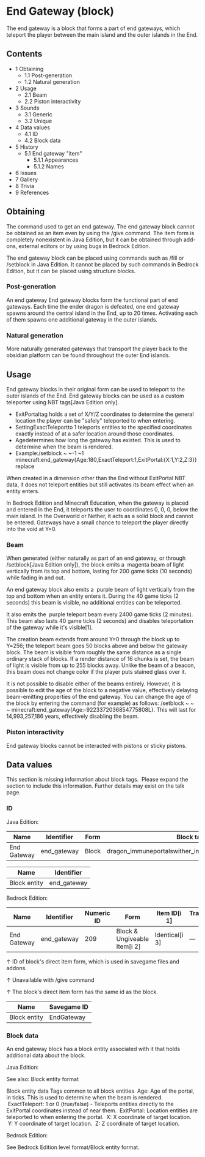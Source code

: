 # End Gateway (block)
The end gateway is a block that forms a part of end gateways, which teleport the player between the main island and the outer islands in the End.

## Contents
- 1 Obtaining
	- 1.1 Post-generation
	- 1.2 Natural generation
- 2 Usage
	- 2.1 Beam
	- 2.2 Piston interactivity
- 3 Sounds
	- 3.1 Generic
	- 3.2 Unique
- 4 Data values
	- 4.1 ID
	- 4.2 Block data
- 5 History
	- 5.1 End gateway "item"
		- 5.1.1 Appearances
		- 5.1.2 Names
- 6 Issues
- 7 Gallery
- 8 Trivia
- 9 References

## Obtaining
The command used to get an end gateway.
The end gateway block cannot be obtained as an item even by using the /give command. The item form is completely nonexistent in Java Edition, but it can be obtained through add-ons, external editors or by using bugs in Bedrock Edition.

The end gateway block can be placed using commands such as /fill or /setblock in Java Edition. It cannot be placed by such commands in Bedrock Edition, but it can be placed using structure blocks.

### Post-generation
An end gateway
End gateway blocks form the functional part of end gateways. Each time the ender dragon is defeated, one end gateway spawns around the central island in the End, up to 20 times. Activating each of them spawns one additional gateway in the outer islands.

### Natural generation
More naturally generated gateways that transport the player back to the obsidian platform can be found throughout the outer End islands.


## Usage
End gateway blocks in their original form can be used to teleport to the outer islands of the End. End gateway blocks can be used as a custom teleporter using NBT tags‌[Java Edition  only].

- ExitPortaltag holds a set of X/Y/Z coordinates to determine the general location the player can be "safely" teleported to when entering.
- SettingExactTeleportto 1 teleports entities to the specified coordinates exactly instead of at a safer location around those coordinates.
- Agedetermines how long the gateway has existed. This is used to determine when the beam is rendered.
- Example:/setblock ~ ~-1 ~1 minecraft:end_gateway{Age:180,ExactTeleport:1,ExitPortal:{X:1,Y:2,Z:3}} replace

When created in a dimension other than the End without ExitPortal NBT data, it does not teleport entities but still activates its beam effect when an entity enters.

In Bedrock Edition and Minecraft Education, when the gateway is placed and entered in the End, it teleports the user to coordinates 0, 0, 0, below the main island. In the Overworld or Nether, it acts as a solid block and cannot be entered.
Gateways have a small chance to teleport the player directly into the void at Y=0.

### Beam
When generated (either naturally as part of an end gateway, or through /setblock‌[Java Edition  only]), the block emits a  magenta beam of light vertically from its top and bottom, lasting for 200 game ticks (10 seconds) while fading in and out.

An end gateway block also emits a  purple beam of light vertically from the top and bottom when an entity enters it. During the 40 game ticks (2 seconds) this beam is visible, no additional entities can be teleported.

It also emits the  purple teleport beam every 2400 game ticks (2 minutes). This beam also lasts 40 game ticks (2 seconds) and disables teleportation of the gateway while it's visible[1].

The creation beam extends from around Y=0 through the block up to Y=256; the teleport beam goes 50 blocks above and below the gateway block. The beam is visible from roughly the same distance as a single ordinary stack of blocks. If a render distance of 16 chunks is set, the beam of light is visible from up to 255 blocks away. Unlike the beam of a beacon, this beam does not change color if the player puts stained glass over it.

It is not possible to disable either of the beams entirely. However, it is possible to edit the age of the block to a negative value, effectively delaying beam-emitting properties of the end gateway. You can change the age of the block by entering the command (for example) as follows: /setblock ~ ~ ~ minecraft:end_gateway{Age:-9223372036854775808L}. This will last for 14,993,257,186 years, effectively disabling the beam.

### Piston interactivity
End gateway blocks cannot be interacted with pistons or sticky pistons.

## Data values

  

This section is missing information about block tags. 
Please expand the section to include this information. Further details may exist on the talk page.


### ID
Java Edition:

| Name        | Identifier  | Form  | Block tags                                            | Translation key             |
|-------------|-------------|-------|-------------------------------------------------------|-----------------------------|
| End Gateway | end_gateway | Block | dragon_immuneportalswither_immuneinvalid_spawn_inside | block.minecraft.end_gateway |

| Name         | Identifier  |
|--------------|-------------|
| Block entity | end_gateway |

Bedrock Edition:

| Name        | Identifier  | Numeric ID | Form                         | Item ID[i 1]   | Translation key |
|-------------|-------------|------------|------------------------------|----------------|-----------------|
| End Gateway | end_gateway | 209        | Block & Ungiveable Item[i 2] | Identical[i 3] | —               |


↑ ID of block's direct item form, which is used in savegame files and addons.

↑ Unavailable with /give command

↑ The block's direct item form has the same id as the block.


| Name         | Savegame ID |
|--------------|-------------|
| Block entity | EndGateway  |

### Block data
An end gateway block has a block entity associated with it that holds additional data about the block.

Java Edition:

See also: Block entity format


 Block entity data
Tags common to all block entities
 Age: Age of the portal, in ticks. This is used to determine when the beam is rendered.
 ExactTeleport: 1 or 0 (true/false) - Teleports entities directly to the ExitPortal coordinates instead of near them.
 ExitPortal: Location entities are teleported to when entering the portal.
 X: X coordinate of target location.
 Y: Y coordinate of target location.
 Z: Z coordinate of target location.

Bedrock Edition:

See Bedrock Edition level format/Block entity format.
